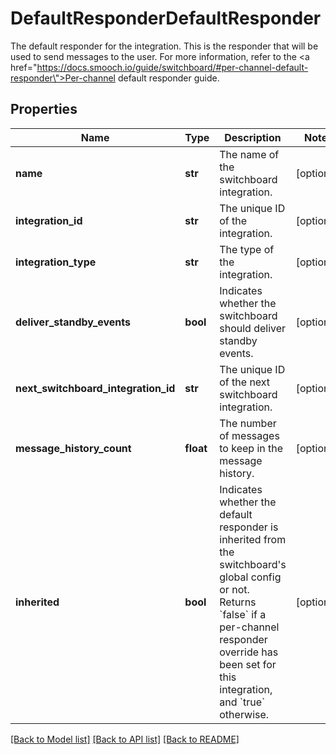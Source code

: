 # DefaultResponderDefaultResponder

The default responder for the integration. This is the responder that will be used to send messages to the user. For more information, refer to the <a href=\"https://docs.smooch.io/guide/switchboard/#per-channel-default-responder\">Per-channel default responder</a> guide. 
## Properties
Name | Type | Description | Notes
------------ | ------------- | ------------- | -------------
**name** | **str** | The name of the switchboard integration. | [optional] 
**integration_id** | **str** | The unique ID of the integration. | [optional] 
**integration_type** | **str** | The type of the integration. | [optional] 
**deliver_standby_events** | **bool** | Indicates whether the switchboard should deliver standby events. | [optional] 
**next_switchboard_integration_id** | **str** | The unique ID of the next switchboard integration. | [optional] 
**message_history_count** | **float** | The number of messages to keep in the message history. | [optional] 
**inherited** | **bool** | Indicates whether the default responder is inherited from the switchboard&#39;s global config or not. Returns &#x60;false&#x60; if a per-channel responder override has been set for this integration, and &#x60;true&#x60; otherwise. | [optional] 

[[Back to Model list]](../README.md#documentation-for-models) [[Back to API list]](../README.md#documentation-for-api-endpoints) [[Back to README]](../README.md)


